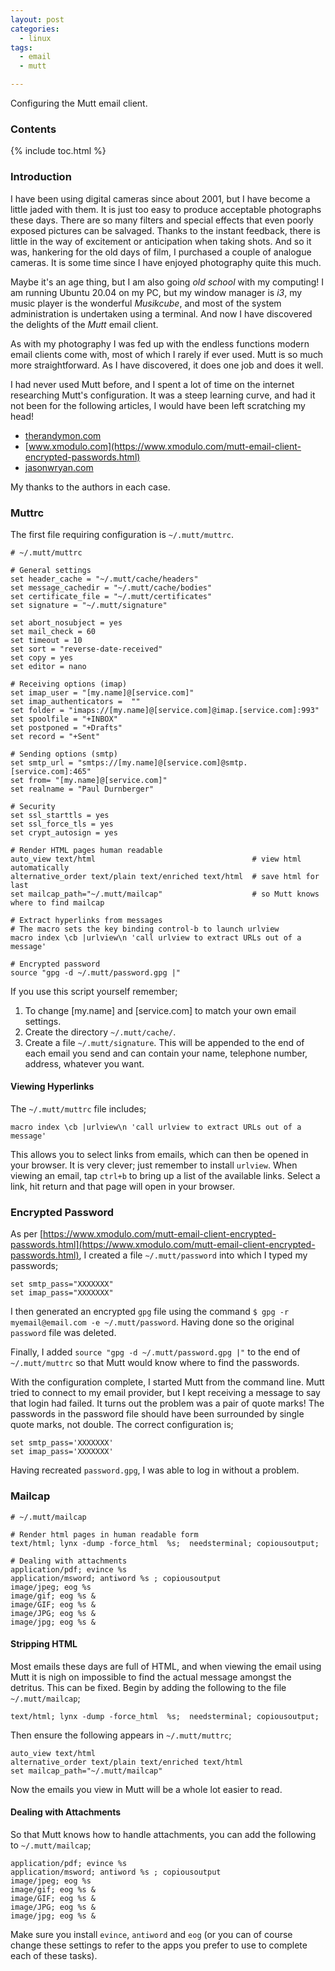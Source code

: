 ```yaml
---
layout: post
categories:
  - linux
tags:
  - email
  - mutt

---
```

Configuring the Mutt email client.

<!--more-->

### Contents
{% include toc.html %}

### Introduction
I have been using digital cameras since about 2001, but I have become a little jaded with them. It is just too easy to produce acceptable photographs these days. There are so many filters and special effects that even poorly exposed pictures can be salvaged. Thanks to the instant feedback, there is little in the way of excitement or anticipation when taking shots. And so it was, hankering for the old days of film, I purchased a couple of analogue cameras. It is some time since I have enjoyed photography quite this much.

Maybe it's an age thing, but I am also going *old school* with my computing! I am running Ubuntu 20.04 on my PC, but my window manager is *i3*, my music player is the wonderful *Musikcube*, and most of the system administration is undertaken using a terminal. And now I have discovered the delights of the *Mutt* email client.

As with my photography I was fed up with the endless functions modern email clients come with, most of which I rarely if ever used. Mutt is so much more straightforward. As I have discovered, it does one job and does it well.

I had never used Mutt before, and I spent a lot of time on the internet researching Mutt's configuration. It was a steep learning curve, and had it not been for the following articles, I would have been left scratching my head!

+ [therandymon.com](http://therandymon.com/woodnotes/mutt/node24.html)
+ [www.xmodulo.com](https://www.xmodulo.com/mutt-email-client-encrypted-passwords.html)
+ [jasonwryan.com](http://jasonwryan.com/blog/2012/05/12/mutt/)

My thanks to the authors in each case.

### Muttrc
The first file requiring configuration is `~/.mutt/muttrc`.

```
# ~/.mutt/muttrc

# General settings
set header_cache = "~/.mutt/cache/headers"
set message_cachedir = "~/.mutt/cache/bodies"
set certificate_file = "~/.mutt/certificates"
set signature = "~/.mutt/signature"

set abort_nosubject = yes
set mail_check = 60
set timeout = 10
set sort = "reverse-date-received"
set copy = yes
set editor = nano

# Receiving options (imap)
set imap_user = "[my.name]@[service.com]"
set imap_authenticators =  ""
set folder = "imaps://[my.name]@[service.com]@imap.[service.com]:993"
set spoolfile = "+INBOX"
set postponed = "+Drafts"
set record = "+Sent"

# Sending options (smtp)
set smtp_url = "smtps://[my.name]@[service.com]@smtp.[service.com]:465"
set from= "[my.name]@[service.com]"
set realname = "Paul Durnberger"

# Security
set ssl_starttls = yes
set ssl_force_tls = yes
set crypt_autosign = yes

# Render HTML pages human readable
auto_view text/html                                   # view html automatically
alternative_order text/plain text/enriched text/html  # save html for last
set mailcap_path="~/.mutt/mailcap"                    # so Mutt knows where to find mailcap

# Extract hyperlinks from messages
# The macro sets the key binding control-b to launch urlview
macro index \cb |urlview\n 'call urlview to extract URLs out of a message'

# Encrypted password
source "gpg -d ~/.mutt/password.gpg |"
```

If you use this script yourself remember;

1. To change [my.name] and [service.com] to match your own email settings.
2. Create the directory `~/.mutt/cache/`.
3. Create a file `~/.mutt/signature`. This will be appended to the end of each email you send and can contain your name, telephone number, address, whatever you want.

#### Viewing Hyperlinks
The `~/.mutt/muttrc` file includes;
```
macro index \cb |urlview\n 'call urlview to extract URLs out of a message'
```

This allows you to select links from emails, which can then be opened in your browser. It is very clever; just remember to install `urlview`. When viewing an email, tap `ctrl+b` to bring up a list of the available links. Select a link, hit return and that page will open in your browser.

### Encrypted Password
As per [https://www.xmodulo.com/mutt-email-client-encrypted-passwords.html](https://www.xmodulo.com/mutt-email-client-encrypted-passwords.html), I created a file `~/.mutt/password` into which I typed my passwords;

```
set smtp_pass="XXXXXXX"
set imap_pass="XXXXXXX"
```

I then generated an encrypted `gpg` file using the command `$ gpg -r myemail@email.com -e ~/.mutt/password`. Having done so the original `password` file was deleted.

Finally, I added `source "gpg -d ~/.mutt/password.gpg |"` to the end of `~/.mutt/muttrc` so that Mutt would know where to find the passwords.

With the configuration complete, I started Mutt from the command line. Mutt tried to connect to my email provider, but I kept receiving a message to say that login had failed. It turns out the problem was a pair of quote marks! The passwords in the password file should have been surrounded by single quote marks, not double. The correct configuration is;

```
set smtp_pass='XXXXXXX'
set imap_pass='XXXXXXX'
```

Having recreated `password.gpg`, I was able to log in without a problem.

### Mailcap
```
# ~/.mutt/mailcap

# Render html pages in human readable form
text/html; lynx -dump -force_html  %s;  needsterminal; copiousoutput;

# Dealing with attachments
application/pdf; evince %s
application/msword; antiword %s ; copiousoutput
image/jpeg; eog %s
image/gif; eog %s &
image/GIF; eog %s &
image/JPG; eog %s &
image/jpg; eog %s &
```

#### Stripping HTML
Most emails these days are full of HTML, and when viewing the email using Mutt it is nigh on impossible to find the actual message amongst the detritus. This can be fixed. Begin by adding the following to the file `~/.mutt/mailcap`;

```
text/html; lynx -dump -force_html  %s;  needsterminal; copiousoutput;
```

Then ensure the following appears in `~/.mutt/muttrc`;

```
auto_view text/html
alternative_order text/plain text/enriched text/html
set mailcap_path="~/.mutt/mailcap"
```

Now the emails you view in Mutt will be a whole lot easier to read.

#### Dealing with Attachments
So that Mutt knows how to handle attachments, you can add the following to `~/.mutt/mailcap`;

```
application/pdf; evince %s
application/msword; antiword %s ; copiousoutput
image/jpeg; eog %s
image/gif; eog %s &
image/GIF; eog %s &
image/JPG; eog %s &
image/jpg; eog %s &
```

Make sure you install `evince`, `antiword` and `eog` (or you can of course change these settings to refer to the apps you prefer to use to complete each of these tasks).
